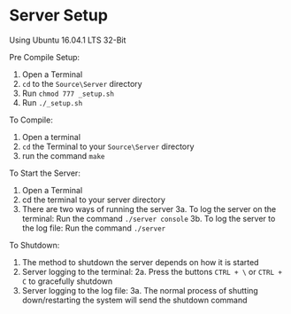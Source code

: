 
Server Setup
========================================
Using Ubuntu 16.04.1 LTS 32-Bit

Pre Compile Setup:

1. Open a Terminal
2. `cd` to the `Source\Server` directory
3. Run `chmod 777 _setup.sh`
4. Run `./_setup.sh`

To Compile:

1. Open a terminal
2. `cd` the Terminal to your `Source\Server` directory
3. run the command `make`

To Start the Server:

1. Open a Terminal
2. cd the terminal to your server directory
3. There are two ways of running the server
  3a. To log the server on the terminal:
      Run the command `./server console`
  3b. To log the server to the log file: 
      Run the command `./server`
      
To Shutdown:

1. The method to shutdown the server depends on how it is started
2. Server logging to the terminal:
  2a. Press the buttons `CTRL + \` or `CTRL + C` to gracefully shutdown
3. Server logging to the log file:
  3a. The normal process of shutting down/restarting the system will send the shutdown command